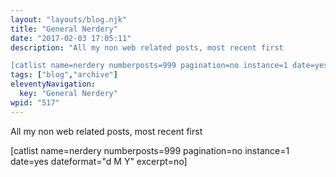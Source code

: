```yaml
---
layout: "layouts/blog.njk"
title: "General Nerdery"
date: "2017-02-03 17:05:11"
description: "All my non web related posts, most recent first

[catlist name=nerdery numberposts=999 pagination=no instance=1 date=yes dateformat="d M Y" excerpt=no]"
tags: ["blog","archive"]
eleventyNavigation:
  key: "General Nerdery"
wpid: "517"
---
```

All my non web related posts, most recent first

[catlist name=nerdery numberposts=999 pagination=no instance=1 date=yes dateformat="d M Y" excerpt=no]